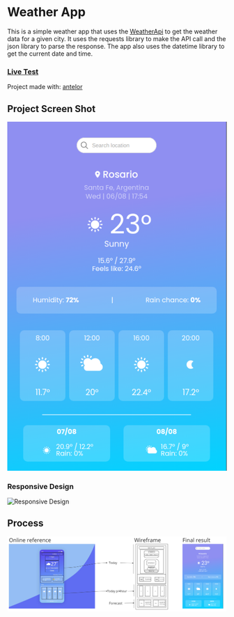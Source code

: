 # Weather App

This is a simple weather app that uses the [WeatherApi](https://www.weatherapi.com/) to get the weather data for a given city. It uses the requests library to make the API call and the json library to parse the response. The app also uses the datetime library to get the current date and time.

### [Live Test](https://joaquinarruiz.github.io/weather-app/)

Project made with: [antelor](https://github.com/antelor)

## Project Screen Shot

![Project ScreenShot](Screenshots/Example.png)

### Responsive Design

![Responsive Design](Screenshots/ResponsiveExample.gif)

## Process

![Procress](Screenshots/Process.png)

